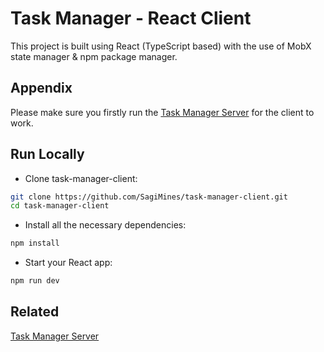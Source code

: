 # Task Manager - React Client

This project is built using React (TypeScript based) with the use of MobX state manager & npm package manager.

## Appendix

Please make sure you firstly run the [Task Manager Server](https://github.com/SagiMines/task-manager-server) for the client to work.

## Run Locally

- Clone task-manager-client:

```bash
git clone https://github.com/SagiMines/task-manager-client.git
cd task-manager-client
```

- Install all the necessary dependencies:

```bash
npm install
```

- Start your React app:

```bash
npm run dev
```

## Related

[Task Manager Server](https://github.com/SagiMines/task-manager-server)
